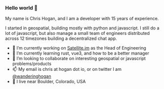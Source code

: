 ### Hello world 👋

My name is Chris Hogan, and I am a developer with 15 years of experience.

I started in geospatial, building mostly with python and javascript. I still do a lot of javascript, but also manage a small team of engineers distributed across 12 timezones building a decentralized chat app.

- 🔭 I’m currently working on [Satellite.im](https://satellite.im) as the Head of Engineering
- 🌱 I’m currently learning rust, vue3, and how to be a better manager
- 👯 I’m looking to collaborate on interesting geospatial or javascript problems/products
- 📫 My email is chris at hogan dot io, or on twitter I am [@wanderinghogan](https://twitter.com/WanderingHogan)
- 📍 I live near Boulder, Colorado, USA
